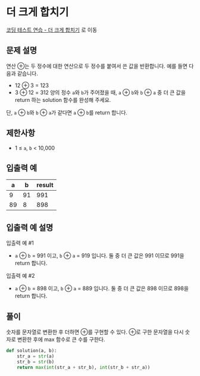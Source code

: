 # 더 크게 합치기
[코딩 테스트 연습 - 더 크게 합치기][1] 로 이동

## 문제 설명

연산 ⊕는 두 정수에 대한 연산으로 두 정수를 붙여서 쓴 값을 반환합니다. 예를 들면 다음과 같습니다.

- 12 ⊕ 3 = 123
- 3 ⊕ 12 = 312
  양의 정수 `a`와 `b`가 주어졌을 때, `a` ⊕ `b`와 `b` ⊕ `a` 중 더 큰 값을 return 하는 solution 함수를 완성해 주세요.

단, `a` ⊕ `b`와 `b` ⊕ `a`가 같다면 `a` ⊕ `b`를 return 합니다.

## 제한사항

- 1 ≤ `a`, `b` < 10,000

## 입출력 예

| a   | b   | result |
| --- | --- | ------ |
| 9   | 91  | 991    |
| 89  | 8   | 898    |

## 입출력 예 설명

입출력 예 #1

- `a` ⊕ `b` = 991 이고, `b` ⊕ `a` = 919 입니다. 둘 중 더 큰 값은 991 이므로 991을 return 합니다.

입출력 예 #2

- `a` ⊕ `b` = 898 이고, `b` ⊕ `a` = 889 입니다. 둘 중 더 큰 값은 898 이므로 898을 return 합니다.

## 풀이

숫자를 문자열로 변환한 후 더하면 ⊕를 구현할 수 있다.
⊕로 구한 문자열을 다시 숫자로 변환한 후에 max 함수로 큰 수를 구한다.

```python
def solution(a, b):
    str_a = str(a)
    str_b = str(b)
    return max(int(str_a + str_b), int(str_b + str_a))
```

[1]: https://school.programmers.co.kr/learn/courses/30/lessons/181939
